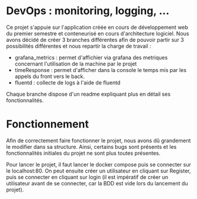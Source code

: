# DevOps : monitoring, logging, ...

Ce projet s'appuie sur l'application créée en cours de développement web du premier semestre et conteneurisé en cours d'architecture logiciel.
Nous avons décidé de créer 3 branches différentes afin de pouvoir partir sur 3 possibilités différentes et nous repartir la charge de travail :

  - grafana_metrics : permet d'affichier via grafana des metriques concernant l'utilisation de la machine par le projet
  - timeResponse : permet d'afficher dans la console le temps mis par les appels du front vers le back.
  - fluentd : collecte de logs à l'aide de fluentd

Chaque branche dispose d'un readme expliquant plus en détail ses fonctionnalités.

# Fonctionnement

Afin de correctement faire fonctionner le projet, nous avons dû grandement le modifier dans sa structure. Ainsi, certains bugs sont présents et les fonctionnalités initiales du projet ne sont plus toutes présentes.

Pour lancer le projet, il faut lancer le docker compose puis se connecter sur le localhost:80.
On peut ensuite créer un utilisateur en cliquant sur Register, puis se connecter en cliquant sur login (il est impératif de créer un utilisateur avant de se connecter, car la BDD est vide lors du lancement du projet).
